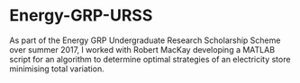 # Energy-GRP-URSS
As part of the Energy GRP Undergraduate Research Scholarship Scheme over summer 2017, I worked with Robert MacKay developing a MATLAB script for an algorithm to determine optimal strategies of an electricity store minimising total variation.
